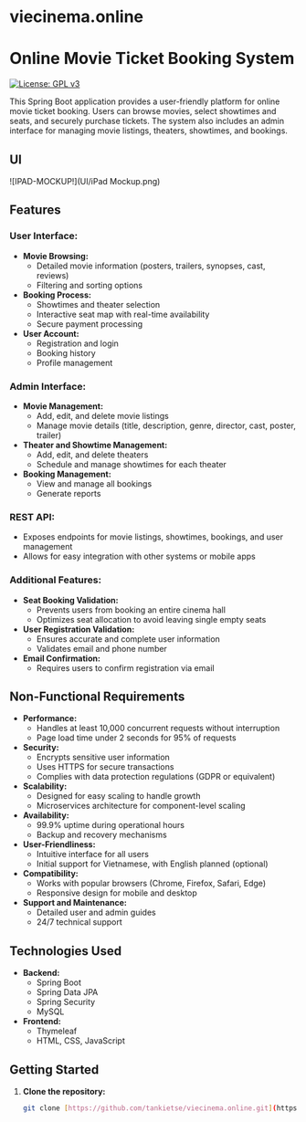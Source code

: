 # viecinema.online
# Online Movie Ticket Booking System

[![License: GPL v3](https://img.shields.io/badge/License-GPLv3-blue.svg)](https://www.gnu.org/licenses/gpl-3.0)

This Spring Boot application provides a user-friendly platform for online movie ticket booking. Users can browse movies, select showtimes and seats, and securely purchase tickets. The system also includes an admin interface for managing movie listings, theaters, showtimes, and bookings.
## UI
![IPAD-MOCKUP!](UI/iPad Mockup.png)
## Features

### User Interface:

* **Movie Browsing:**
    * Detailed movie information (posters, trailers, synopses, cast, reviews)
    * Filtering and sorting options
* **Booking Process:**
    * Showtimes and theater selection
    * Interactive seat map with real-time availability
    * Secure payment processing
* **User Account:**
    * Registration and login
    * Booking history
    * Profile management

### Admin Interface:

* **Movie Management:**
    * Add, edit, and delete movie listings
    * Manage movie details (title, description, genre, director, cast, poster, trailer)
* **Theater and Showtime Management:**
    * Add, edit, and delete theaters
    * Schedule and manage showtimes for each theater
* **Booking Management:**
    * View and manage all bookings
    * Generate reports

### REST API:

* Exposes endpoints for movie listings, showtimes, bookings, and user management
* Allows for easy integration with other systems or mobile apps

### Additional Features:

* **Seat Booking Validation:**
    * Prevents users from booking an entire cinema hall
    * Optimizes seat allocation to avoid leaving single empty seats
* **User Registration Validation:**
    * Ensures accurate and complete user information
    * Validates email and phone number
* **Email Confirmation:**
    * Requires users to confirm registration via email

## Non-Functional Requirements

* **Performance:**
    * Handles at least 10,000 concurrent requests without interruption
    * Page load time under 2 seconds for 95% of requests
* **Security:**
    * Encrypts sensitive user information
    * Uses HTTPS for secure transactions
    * Complies with data protection regulations (GDPR or equivalent)
* **Scalability:**
    * Designed for easy scaling to handle growth
    * Microservices architecture for component-level scaling
* **Availability:**
    * 99.9% uptime during operational hours
    * Backup and recovery mechanisms
* **User-Friendliness:**
    * Intuitive interface for all users
    * Initial support for Vietnamese, with English planned (optional)
* **Compatibility:**
    * Works with popular browsers (Chrome, Firefox, Safari, Edge)
    * Responsive design for mobile and desktop
* **Support and Maintenance:**
    * Detailed user and admin guides
    * 24/7 technical support

## Technologies Used

* **Backend:**
    * Spring Boot
    * Spring Data JPA
    * Spring Security
    * MySQL
* **Frontend:**
    * Thymeleaf
    * HTML, CSS, JavaScript

## Getting Started

1. **Clone the repository:**
   ```bash
   git clone [https://github.com/tankietse/viecinema.online.git](https://github.com/tankietse/viecinema.online.git)

